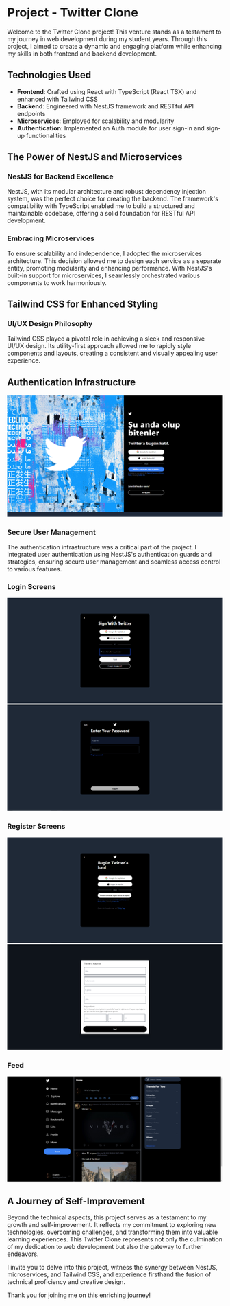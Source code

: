 # Project - Twitter Clone

Welcome to the Twitter Clone project! This venture stands as a testament to my journey in web development during my student years. Through this project, I aimed to create a dynamic and engaging platform while enhancing my skills in both frontend and backend development.

## Technologies Used

- **Frontend**: Crafted using React with TypeScript (React TSX) and enhanced with Tailwind CSS
- **Backend**: Engineered with NestJS framework and RESTful API endpoints
- **Microservices**: Employed for scalability and modularity
- **Authentication**: Implemented an Auth module for user sign-in and sign-up functionalities

## The Power of NestJS and Microservices

### NestJS for Backend Excellence
NestJS, with its modular architecture and robust dependency injection system, was the perfect choice for creating the backend. The framework's compatibility with TypeScript enabled me to build a structured and maintainable codebase, offering a solid foundation for RESTful API development.

### Embracing Microservices
To ensure scalability and independence, I adopted the microservices architecture. This decision allowed me to design each service as a separate entity, promoting modularity and enhancing performance. With NestJS's built-in support for microservices, I seamlessly orchestrated various components to work harmoniously.

## Tailwind CSS for Enhanced Styling

### UI/UX Design Philosophy
Tailwind CSS played a pivotal role in achieving a sleek and responsive UI/UX design. Its utility-first approach allowed me to rapidly style components and layouts, creating a consistent and visually appealing user experience.

## Authentication Infrastructure

![](Frontend/public/introductions/auth.png)

### Secure User Management
The authentication infrastructure was a critical part of the project. I integrated user authentication using NestJS's authentication guards and strategies, ensuring secure user management and seamless access control to various features.

### Login Screens

![](Frontend/public/introductions/login_1.png)
![](Frontend/public/introductions/login_2.png)

### Register Screens

![](Frontend/public/introductions/register_1.png)
![](Frontend/public/introductions/register_2.png)

### Feed

![](Frontend/public/introductions/home.png)

## A Journey of Self-Improvement

Beyond the technical aspects, this project serves as a testament to my growth and self-improvement. It reflects my commitment to exploring new technologies, overcoming challenges, and transforming them into valuable learning experiences. This Twitter Clone represents not only the culmination of my dedication to web development but also the gateway to further endeavors.

I invite you to delve into this project, witness the synergy between NestJS, microservices, and Tailwind CSS, and experience firsthand the fusion of technical proficiency and creative design.

Thank you for joining me on this enriching journey!
